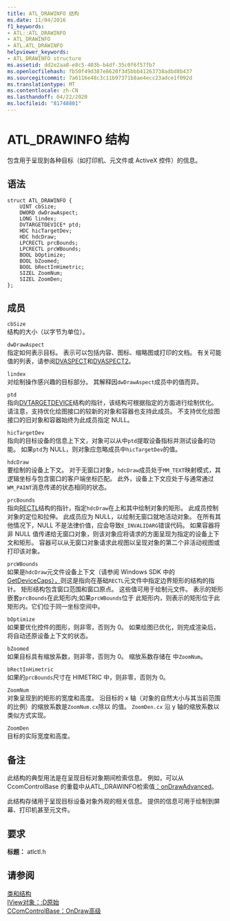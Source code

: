 ```yaml
---
title: ATL_DRAWINFO 结构
ms.date: 11/04/2016
f1_keywords:
- ATL::ATL_DRAWINFO
- ATL_DRAWINFO
- ATL.ATL_DRAWINFO
helpviewer_keywords:
- ATL_DRAWINFO structure
ms.assetid: dd2e2aa8-e8c5-403b-b4df-35c0f6f57fb7
ms.openlocfilehash: fb50f49d387e8620f3d5bbb41263738adbd8b437
ms.sourcegitcommit: 7a6116e48c3c11b97371b8ae4ecc23adce1f092d
ms.translationtype: MT
ms.contentlocale: zh-CN
ms.lasthandoff: 04/22/2020
ms.locfileid: "81748801"
---
```

# <a name="atl_drawinfo-structure"></a>ATL_DRAWINFO 结构

包含用于呈现到各种目标（如打印机、元文件或 ActiveX 控件）的信息。

## <a name="syntax"></a>语法

```
struct ATL_DRAWINFO {
    UINT cbSize;
    DWORD dwDrawAspect;
    LONG lindex;
    DVTARGETDEVICE* ptd;
    HDC hicTargetDev;
    HDC hdcDraw;
    LPCRECTL prcBounds;
    LPCRECTL prcWBounds;
    BOOL bOptimize;
    BOOL bZoomed;
    BOOL bRectInHimetric;
    SIZEL ZoomNum;
    SIZEL ZoomDen;
};
```

## <a name="members"></a>成员

`cbSize`<br/>
结构的大小（以字节为单位）。

`dwDrawAspect`<br/>
指定如何表示目标。 表示可以包括内容、图标、缩略图或打印的文档。 有关可能值的列表，请参阅[DVASPECT](/windows/win32/api/wtypes/ne-wtypes-dvaspect)和[DVASPECT2](/windows/win32/api/ocidl/ne-ocidl-dvaspect2)。

`lindex`<br/>
对绘制操作感兴趣的目标部分。 其解释因`dwDrawAspect`成员中的值而异。

`ptd`<br/>
指向[DVTARGETDEVICE](/windows/win32/api/objidl/ns-objidl-dvtargetdevice)结构的指针，该结构可根据指定的方面进行绘制优化。 请注意，支持优化绘图接口的较新的对象和容器也支持此成员。 不支持优化绘图接口的旧对象和容器始终为此成员指定 NULL。

`hicTargetDev`<br/>
指向的目标设备的信息上下文，对象可以从中`ptd`提取设备指标并测试设备的功能。 如果`ptd`为 NULL，则对象应忽略成员中`hicTargetDev`的值。

`hdcDraw`<br/>
要绘制的设备上下文。 对于无窗口对象，`hdcDraw`成员处于`MM_TEXT`映射模式，其逻辑坐标与包含窗口的客户端坐标匹配。 此外，设备上下文应处于与通常通过`WM_PAINT`消息传递的状态相同的状态。

`prcBounds`<br/>
指向[RECTL](/windows/win32/api/windef/ns-windef-rectl)结构的指针，指定`hdcDraw`在上和其中绘制对象的矩形。 此成员控制对象的定位和拉伸。 此成员应为 NULL，以绘制无窗口就地活动对象。 在所有其他情况下，NULL 不是法律价值，应会导致`E_INVALIDARG`错误代码。 如果容器将非 NULL 值传递给无窗口对象，则该对象应将请求的方面呈现为指定的设备上下文和矩形。 容器可以从无窗口对象请求此视图以呈现对象的第二个非活动视图或打印该对象。

`prcWBounds`<br/>
如果是`hdcDraw`元文件设备上下文（请参阅 Windows SDK 中的[GetDeviceCaps），](/windows/win32/api/wingdi/nf-wingdi-getdevicecaps)则这是指向在基础`RECTL`元文件中指定边界矩形的结构的指针。 矩形结构包含窗口范围和窗口原点。 这些值可用于绘制元文件。 表示的矩形嵌套`prcBounds`在此矩形内;如果`prcWBounds`位于 此矩形内，则表示的矩形位于此矩形内。它们位于同一坐标空间中。

`bOptimize`<br/>
如果要优化控件的图形，则非零，否则为 0。 如果绘图已优化，则完成渲染后，将自动还原设备上下文的状态。

`bZoomed`<br/>
如果目标具有缩放系数，则非零，否则为 0。 缩放系数存储在 中`ZoomNum`。

`bRectInHimetric`<br/>
如果的`prcBounds`尺寸在 HIMETRIC 中，则非零，否则为 0。

`ZoomNum`<br/>
对象呈现到的矩形的宽度和高度。 沿目标的 x 轴（对象的自然大小与其当前范围的比例）的缩放系数是`ZoomNum.cx`除以 的值。 `ZoomDen.cx` 沿 y 轴的缩放系数以类似方式实现。

`ZoomDen`<br/>
目标的实际宽度和高度。

## <a name="remarks"></a>备注

此结构的典型用法是在呈现目标对象期间检索信息。 例如，可以从 CcomControlBase 的重载中从ATL_DRAWINFO检索值[：onDrawAdvanced](ccomcontrolbase-class.md#ondrawadvanced)。

此结构存储用于呈现目标设备对象外观的相关信息。 提供的信息可用于绘制到屏幕、打印机甚至元文件。

## <a name="requirements"></a>要求

**标题：** atlctl.h

## <a name="see-also"></a>请参阅

[类和结构](../../atl/reference/atl-classes.md)<br/>
[IView对象：:D原始](/windows/win32/api/oleidl/nf-oleidl-iviewobject-draw)<br/>
[CComControlBase：OnDraw高级](../../atl/reference/ccomcontrolbase-class.md#ondrawadvanced)
